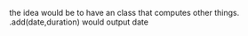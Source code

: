 the idea would be to have an class that computes other things.
.add(date,duration) would output date